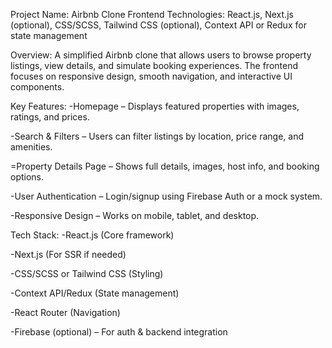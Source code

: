 Project Name: Airbnb Clone
Frontend Technologies: React.js, Next.js (optional), CSS/SCSS, Tailwind CSS (optional), Context API or Redux for state management

Overview:
A simplified Airbnb clone that allows users to browse property listings, view details, and simulate booking experiences. The frontend focuses on responsive design, smooth navigation, and interactive UI components.

Key Features:
-Homepage – Displays featured properties with images, ratings, and prices.

-Search & Filters – Users can filter listings by location, price range, and amenities.

=Property Details Page – Shows full details, images, host info, and booking options.

-User Authentication – Login/signup using Firebase Auth or a mock system.

-Responsive Design – Works on mobile, tablet, and desktop.

Tech Stack:
-React.js (Core framework)

-Next.js (For SSR if needed)

-CSS/SCSS or Tailwind CSS (Styling)

-Context API/Redux (State management)

-React Router (Navigation)

-Firebase (optional) – For auth & backend integration
